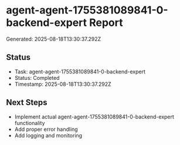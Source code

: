 # agent-agent-1755381089841-0-backend-expert Report

Generated: 2025-08-18T13:30:37.292Z

## Status
- Task: agent-agent-1755381089841-0-backend-expert
- Status: Completed
- Timestamp: 2025-08-18T13:30:37.292Z

## Next Steps
- Implement actual agent-agent-1755381089841-0-backend-expert functionality
- Add proper error handling
- Add logging and monitoring

